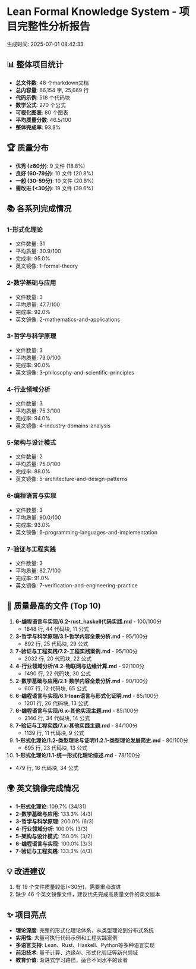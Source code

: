 # Lean Formal Knowledge System - 项目完整性分析报告
生成时间: 2025-07-01 08:42:33

## 📊 整体项目统计
- **总文件数**: 48 个markdown文档
- **总内容量**: 66,154 字, 25,669 行
- **代码示例**: 518 个代码块
- **数学公式**: 270 个公式
- **可视化图表**: 80 个图表
- **平均质量分数**: 46.5/100
- **整体完成率**: 93.8%

## 🏆 质量分布
- **优秀 (≥80分)**: 9 文件 (18.8%)
- **良好 (60-79分)**: 10 文件 (20.8%)
- **一般 (30-59分)**: 10 文件 (20.8%)
- **需改进 (<30分)**: 19 文件 (39.6%)

## 📚 各系列完成情况
### 1-形式化理论
- 文件数量: 31
- 平均质量: 30.9/100
- 完成率: 95.0%
- 英文镜像: 1-formal-theory

### 2-数学基础与应用
- 文件数量: 3
- 平均质量: 47.7/100
- 完成率: 92.0%
- 英文镜像: 2-mathematics-and-applications

### 3-哲学与科学原理
- 文件数量: 3
- 平均质量: 79.0/100
- 完成率: 90.0%
- 英文镜像: 3-philosophy-and-scientific-principles

### 4-行业领域分析
- 文件数量: 3
- 平均质量: 75.3/100
- 完成率: 94.0%
- 英文镜像: 4-industry-domains-analysis

### 5-架构与设计模式
- 文件数量: 2
- 平均质量: 75.0/100
- 完成率: 88.0%
- 英文镜像: 5-architecture-and-design-patterns

### 6-编程语言与实现
- 文件数量: 3
- 平均质量: 90.0/100
- 完成率: 93.0%
- 英文镜像: 6-programming-languages-and-implementation

### 7-验证与工程实践
- 文件数量: 3
- 平均质量: 82.7/100
- 完成率: 91.0%
- 英文镜像: 7-verification-and-engineering-practice

## 🌟 质量最高的文件 (Top 10)
1. **6-编程语言与实现/6.2-rust_haskell代码实践.md** - 100/100分
   - 1848 行, 44 代码块, 11 公式
2. **3-哲学与科学原理/3.1-哲学内容全景分析.md** - 95/100分
   - 892 行, 25 代码块, 29 公式
3. **7-验证与工程实践/7.2-工程实践案例.md** - 95/100分
   - 2032 行, 20 代码块, 22 公式
4. **4-行业领域分析/4.2-物联网与边缘计算.md** - 92/100分
   - 1490 行, 22 代码块, 30 公式
5. **2-数学基础与应用/2.1-数学内容全景分析.md** - 90/100分
   - 607 行, 12 代码块, 65 公式
6. **6-编程语言与实现/6.1-lean语言与形式化证明.md** - 85/100分
   - 1201 行, 26 代码块, 13 公式
7. **6-编程语言与实现/6.x-其他实现主题.md** - 85/100分
   - 2146 行, 34 代码块, 14 公式
8. **7-验证与工程实践/7.x-其他实践主题.md** - 84/100分
   - 1139 行, 11 代码块, 9 公式
9. **1-形式化理论/1.2-类型理论与证明\1.2.1-类型理论发展简史.md** - 80/100分
   - 695 行, 23 代码块, 13 公式
10. **1-形式化理论/1.1-统一形式化理论综述.md** - 78/100分
   - 479 行, 16 代码块, 34 公式

## 🌍 英文镜像完成情况
- **1-形式化理论**: 109.7% (34/31)
- **2-数学基础与应用**: 133.3% (4/3)
- **3-哲学与科学原理**: 200.0% (6/3)
- **4-行业领域分析**: 100.0% (3/3)
- **5-架构与设计模式**: 150.0% (3/2)
- **6-编程语言与实现**: 100.0% (3/3)
- **7-验证与工程实践**: 133.3% (4/3)

## 💡 改进建议
1. 有 19 个文件质量较低(<30分)，需要重点改进
2. 缺少 46 个英文镜像文件，建议优先完成高质量文件的英文版本

## ✨ 项目亮点
- **理论深度**: 完整的形式化理论体系，从类型理论到分布式系统
- **实用性**: 大量可执行代码示例和工程实践案例
- **多语言支持**: Lean、Rust、Haskell、Python等多种语言实现
- **前沿技术**: 量子计算、边缘AI、形式化验证等新兴领域
- **教育价值**: 渐进式学习路径，适合不同水平的读者